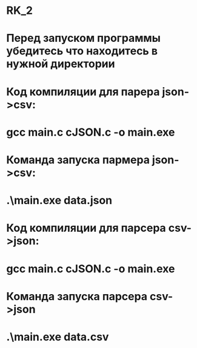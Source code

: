 # RK_2
# Перед запуском программы убедитесь что находитесь в нужной директории 
# Код компиляции для парера json->csv:
# gcc main.c cJSON.c -o main.exe 
# Команда запуска пармера json->csv:
# .\main.exe data.json
#
# Код компиляции для парсера csv->json:
# gcc main.c cJSON.c -o main.exe
# Команда запуска парсера csv->json
# .\main.exe data.csv
#
